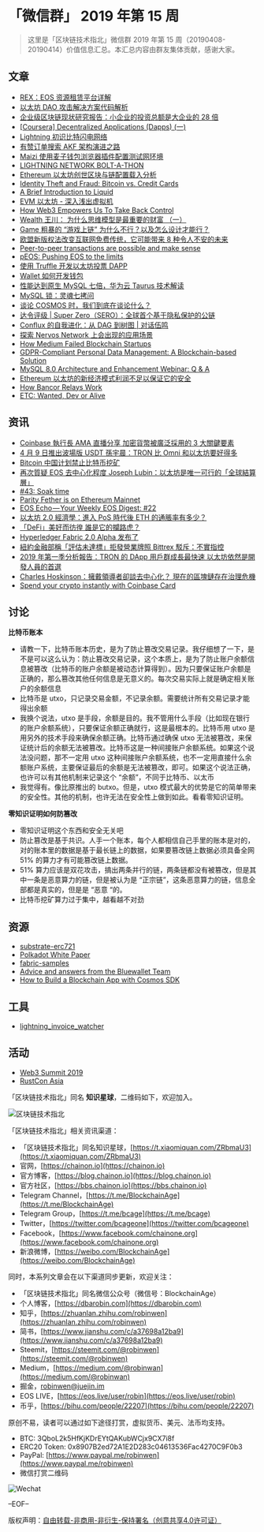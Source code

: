 # 「微信群」 2019 年第 15 周

> 这里是「区块链技术指北」微信群 2019 年第 15 周（20190408-20190414）价值信息汇总。本汇总内容由群友集体贡献，感谢大家。

## 文章

* [REX：EOS 资源租赁平台详解](https://bbs.chainon.io/d/3292)
* [以太坊 DAO 攻击解决方案代码解析](https://bbs.chainon.io/d/3293)
* [企业级区块链现状研究报告：小企业的投资总额是大企业的 28 倍](https://bbs.chainon.io/d/3294)
* [[Coursera] Decentralized Applications (Dapps) (一)](https://bbs.chainon.io/d/3295)
* [Lightning 初识比特闪电网络](https://bbs.chainon.io/d/3296)
* [有赞订单搜索 AKF 架构演进之路](https://bbs.chainon.io/d/3297)
* [Maizi 使用麦子钱包浏览器插件配置测试网环境](https://bbs.chainon.io/d/3302)
* [LIGHTNING NETWORK BOLT-A-THON](https://bbs.chainon.io/d/3299)
* [Ethereum 以太坊创世区块与链配置载入分析](https://bbs.chainon.io/d/3300)
* [Identity Theft and Fraud: Bitcoin vs. Credit Cards](https://bbs.chainon.io/d/3301)
* [A Brief Introduction to Liquid](https://bbs.chainon.io/d/3305)
* [EVM 以太坊 - 深入浅出虚拟机](https://bbs.chainon.io/d/3309)
* [How Web3 Empowers Us To Take Back Control](https://bbs.chainon.io/d/3310)
* [Wealth 王川： 为什么思维模型是最重要的财富 （一）](https://bbs.chainon.io/d/3311)
* [Game 粗暴的 “游戏上链” 为什么不行？以及怎么设计才能行？](https://bbs.chainon.io/d/3312)
* [欧盟新版权法改变互联网免费传统，它可能带来 8 种令人不安的未来](https://bbs.chainon.io/d/3313)
* [Peer-to-peer transactions are possible and make sense](https://bbs.chainon.io/d/3314)
* [pEOS: Pushing EOS to the limits](https://bbs.chainon.io/d/3317)
* [使用 Truffle 开发以太坊投票 DAPP](https://bbs.chainon.io/d/3325)
* [Wallet 如何开发钱包](https://bbs.chainon.io/d/3326)
* [性能达到原生 MySQL 七倍，华为云 Taurus 技术解读](https://bbs.chainon.io/d/3328)
* [MySQL 锁：灵魂七拷问](https://bbs.chainon.io/d/3329)
* [谈论 COSMOS 时，我们到底在谈论什么？](https://bbs.chainon.io/d/3330)
* [达令评级 | Super Zero（SERO）：全球首个基于隐私保护的公链](https://bbs.chainon.io/d/3331)
* [Conflux 的自我进化：从 DAG 到树图 | 对话伍鸣](https://bbs.chainon.io/d/3332)
* [探索 Nervos Network 上会出现的应用场景](https://bbs.chainon.io/d/3333)
* [How Medium Failed Blockchain Startups](https://bbs.chainon.io/d/3334)
* [GDPR-Compliant Personal Data Management: A Blockchain-based Solution](https://bbs.chainon.io/d/3335)
* [MySQL 8.0 Architecture and Enhancement Webinar: Q & A](https://bbs.chainon.io/d/3336)
* [Ethereum 以太坊的新经济模式利润不足以保证它的安全](https://bbs.chainon.io/d/3337)
* [How Bancor Relays Work](https://bbs.chainon.io/d/3340)
* [ETC: Wanted, Dev or Alive](https://bbs.chainon.io/d/3342)

## 资讯

* [Coinbase 執行長 AMA 直播分享 加密貨幣被廣泛採用的 3 大關鍵要素](https://bbs.chainon.io/d/3290)
* [4 月 9 日推出波場版 USDT 孫宇晨：TRON 比 Omni 和以太坊要好得多](https://bbs.chainon.io/d/3291)
* [Bitcoin 中国计划禁止比特币挖矿](https://bbs.chainon.io/d/3304)
* [再次質疑 EOS 去中心化程度 Joseph Lubin：以太坊是唯一可行的「全球結算層」](https://bbs.chainon.io/d/3303)
* [#43: Soak time](https://bbs.chainon.io/d/3308)
* [Parity Fether is on Ethereum Mainnet](https://bbs.chainon.io/d/3315)
* [EOS Echo — Your Weekly EOS Digest: #22](https://bbs.chainon.io/d/3316)
* [以太坊 2.0 經濟學：進入 PoS 時代後 ETH 的通脹率有多少？](https://bbs.chainon.io/d/3318)
* [「DeFi」美好而彷徨 誰是它的攔路虎？](https://bbs.chainon.io/d/3319)
* [Hyperledger Fabric 2.0 Alpha 发布了](https://bbs.chainon.io/d/3321)
* [紐約金融部稱「評估未達標」拒發營業牌照 Bittrex 駁斥：不實指控](https://bbs.chainon.io/d/3322)
* [2019 年第一季分析報告：TRON 的 DApp 用戶群成長最快速 以太坊依然是開發人員的首選](https://bbs.chainon.io/d/3323)
* [Charles Hoskinson：擁戴領導者卻談去中心化？ 現在的區塊鏈存在治理危機](https://bbs.chainon.io/d/3324)
* [Spend your crypto instantly with Coinbase Card](https://bbs.chainon.io/d/3327)

## 讨论

**比特币账本**

* 请教一下，比特币账本历史，是为了防止篡改交易记录。我仔细想了一下，是不是可以这么认为：防止篡改交易记录，这个本质上，是为了防止账户余额信息被篡改（比特币的账户余额是被动态计算得到）。因为只要保证账户余额是正确的，那么篡改其他任何信息是无意义的。每次交易实际上就是确定相关账户的余额信息
* 比特币是 utxo，只记录交易金额，不记录余额。需要统计所有交易记录才能得出余额
* 我换个说法，utxo 是手段，余额是目的。我不管用什么手段（比如现在银行的账户余额系统），只要保证余额正确就行，这是最根本的。比特币用 utxo 是用另外的技术手段来确保余额正确。比特币通过确保 utxo 无法被篡改，来保证统计后的余额无法被篡改。比特币这是一种间接账户余额系统。如果这个说法没问题，那不一定用 utxo 这种间接账户余额系统，也不一定用直接什么余额账户系统，主要保证最后的余额是无法被篡改，即可。如果这个说法正确，也许可以有其他机制来记录这个 “余额”，不同于比特币、以太币
* 我觉得有。像比原推出的 butxo。但是，utxo 模式最大的优势是它的简单带来的安全性。其他的机制，也许无法在安全性上做到如此。看看零知识证明。

**零知识证明如何防篡改**

* 零知识证明这个东西和安全无关吧
* 防止篡改是基于共识。人手一个账本，每个人都相信自己手里的账本是对的，对的账本里的数据是基于最长链上的数据，如果要篡改链上数据必须具备全网 51% 的算力才有可能篡改链上数据。
* 51% 算力应该是双花攻击，搞出两条并行的链，两条链都没有被篡改，但是其中一条是恶意算力的链，但是被认为是 “正宗链”，这条恶意算力的链，信息全部都是真实的，但是是 “恶意 “的。
* 比特币挖矿算力过于集中，越看越不对劲

## 资源

* [substrate-erc721](https://bbs.chainon.io/d/3298)
* [Polkadot White Paper](https://bbs.chainon.io/d/3307)
* [fabric-samples](https://bbs.chainon.io/d/3320)
* [Advice and answers from the Bluewallet Team](https://bbs.chainon.io/d/3338)
* [How to Build a Blockchain App with Cosmos SDK](https://bbs.chainon.io/d/3339)

## 工具

* [lightning_invoice_watcher](https://bbs.chainon.io/d/3306)

## 活动

* [Web3 Summit 2019](https://bbs.chainon.io/d/3341)
* [RustCon Asia](https://bbs.chainon.io/d/3343)

「区块链技术指北」同名 **知识星球**，二维码如下，欢迎加入。

![区块链技术指北](https://i.imgur.com/3YzonTR.png)

「区块链技术指北」相关资讯渠道：

* 「区块链技术指北」同名知识星球，[https://t.xiaomiquan.com/ZRbmaU3](https://t.xiaomiquan.com/ZRbmaU3)
* 官网，[https://chainon.io](https://chainon.io)
* 官方博客，[https://blog.chainon.io](https://blog.chainon.io)
* 官方社区，[https://bbs.chainon.io](https://bbs.chainon.io)
* Telegram Channel，[https://t.me/BlockchainAge](https://t.me/BlockchainAge)
* Telegram Group，[https://t.me/bcage](https://t.me/bcage)
* Twitter，[https://twitter.com/bcageone](https://twitter.com/bcageone)
* Facebook，[https://www.facebook.com/chainone.org](https://www.facebook.com/chainone.org)
* 新浪微博，[https://weibo.com/BlockchainAge](https://weibo.com/BlockchainAge)

同时，本系列文章会在以下渠道同步更新，欢迎关注：

* 「区块链技术指北」同名微信公众号（微信号：BlockchainAge）
* 个人博客，[https://dbarobin.com](https://dbarobin.com)
* 知乎，[https://zhuanlan.zhihu.com/robinwen](https://zhuanlan.zhihu.com/robinwen)
* 简书，[https://www.jianshu.com/c/a37698a12ba9](https://www.jianshu.com/c/a37698a12ba9)
* Steemit，[https://steemit.com/@robinwen](https://steemit.com/@robinwen)
* Medium，[https://medium.com/@robinwan](https://medium.com/@robinwan)
* 掘金，[robinwen@juejin.im](https://juejin.im/user/5673ccae60b2260ee435f89a/posts)
* EOS LIVE，[https://eos.live/user/robin](https://eos.live/user/robin)
* 币乎，[https://bihu.com/people/22207](https://bihu.com/people/22207)

原创不易，读者可以通过如下途径打赏，虚拟货币、美元、法币均支持。

* BTC: 3QboL2k5HfKjKDrEYtQAKubWCjx9CX7i8f
* ERC20 Token: 0x8907B2ed72A1E2D283c04613536Fac4270C9F0b3
* PayPal: [https://www.paypal.me/robinwen](https://www.paypal.me/robinwen)
* 微信打赏二维码

![Wechat](https://i.imgur.com/SzoNl5b.jpg)

–EOF–

版权声明：[自由转载-非商用-非衍生-保持署名（创意共享4.0许可证）](http://creativecommons.org/licenses/by-nc-nd/4.0/deed.zh)